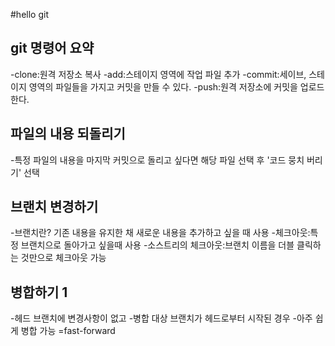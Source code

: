 #hello git
## git 명령어 요약
 

-clone:원격 저장소 복사
-add:스테이지 영역에 작업 파일 추가
-commit:세이브, 스테이지 영역의 파일들을 가지고 커밋을 만들 수 있다.
-push:원격 저장소에 커밋을 업로드한다.

## 파일의 내용 되돌리기

-특정 파일의 내용을 마지막 커밋으로 돌리고 싶다면 해당 파일 선택 후 '코드 뭉치 버리기' 선택

## 브랜치 변경하기
-브랜치란? 기존 내용을 유지한 채 새로운 내용을 추가하고 싶을 때 사용
-체크아웃:특정 브랜치으로 돌아가고 싶을때 사용
-소스트리의 체크아웃:브랜치 이름을 더블 클릭하는 것만으로 체크아웃 가능

## 병합하기 1
-헤드 브랜치에 변경사항이 없고
-병합 대상 브랜치가 헤드로부터 시작된 경우
-아주 쉽게 병합 가능 =fast-forward